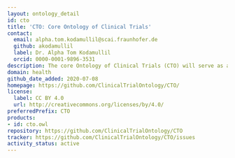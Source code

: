 ```yaml
---
layout: ontology_detail
id: cto
title: 'CTO: Core Ontology of Clinical Trials'
contact:
  email: alpha.tom.kodamullil@scai.fraunhofer.de
  github: akodamullil
  label: Dr. Alpha Tom Kodamullil
  orcid: 0000-0001-9896-3531
description: The core Ontology of Clinical Trials (CTO) will serve as a structured resource integrating basic terms and concepts in the context of clinical trials. Thereby covering clinicaltrails.gov. CoreCTO will serve as a basic ontology to generate extended versions for specific applications such as annotation of variables in study documents from clinical trials.
domain: health
github_date_added: 2020-07-08
homepage: https://github.com/ClinicalTrialOntology/CTO/
license:
  label: CC BY 4.0
  url: http://creativecommons.org/licenses/by/4.0/
preferredPrefix: CTO
products:
- id: cto.owl
repository: https://github.com/ClinicalTrialOntology/CTO
tracker: https://github.com/ClinicalTrialOntology/CTO/issues
activity_status: active
---
```


